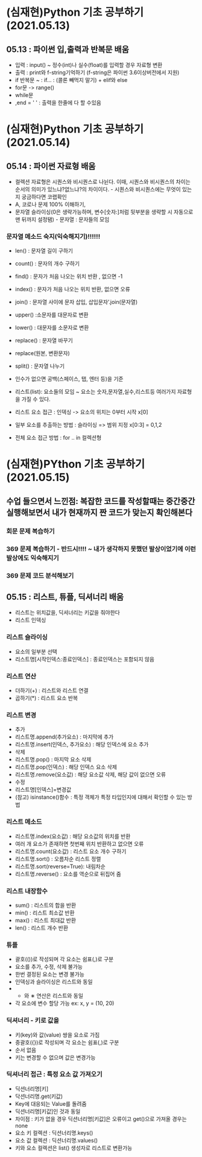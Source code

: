 # (심재현)Python 기초 공부하기 (2021.05.13)
## 05.13 : 파이썬 입,출력과 반복문 배움
* 입력 : input() ~ 정수(int)나 실수(float)를 입력할 경우 자료형 변환
* 출력 : print와 f-string기억하기 (f-string은 파이썬 3.6이상버전에서 지원)
* if 반복문 ~ : if... : (콜론 빼먹지 말기) + elif와 else
* for문 -> range()
* while문
* ,end = ' ' : 출력을 한줄에 다 할 수있음

# (심재현)Python 기초 공부하기 (2021.05.14)
## 05.14 : 파이썬 자료형 배움
* 컬렉션 자료형은 시퀀스와 비시퀀스로 나뉜다. 이때, 시퀀스와 비시퀀스의 차이는 순서의 의미가 있느냐?없느냐?의 차이이다. - 시퀀스와 비시퀀스에는 무엇이 있는지 궁금하다면 코랩확인
* A, 코로나 문제 100% 이해하기,
* 문자열 슬라이싱(0은 생략가능하며, 변수[숫자:]처럼 뒷부분을 생략할 시 자동으로 맨 뒤까지 설정됌) - 문자열 : 문자들의 모임
### 문자열 메소드 숙지(익숙해지기)!!!!!!
* len() : 문자열 길이 구하기
* count() : 문자의 개수 구하기
* find() : 문자가 처음 나오는 위치 반환 , 없으면 -1
* index() : 문자가 처음 나오는 위치 반환, 없으면 오류
* join() : 문자열 사이에 문자 삽입, 삽입문자’.join(문자열)
* upper() :소문자를 대문자로 변환
* lower() : 대문자를 소문자로 변환
* replace() : 문자열 바꾸기
* replace(원본, 변환문자)
* split() : 문자열 나누기
* 인수가 없으면 공백(스페이스, 탭, 엔터 등)을 기준

* 리스트(list): 요소들의 모임 ~ 요소는 숫자,문자열,실수,리스트등 여러가지 자료형을 가질 수 있다.
* 리스트 요소 접근 : 인덱싱 -> 요소의 위치는 0부터 시작 x[0]
* 일부 요소를 추출하는 방법 : 슬라이싱 => 범위 지정 x[0:3] = 0,1,2
* 전체 요소 접근 방법 : for .. in 컬렉션형

# (심재현)PYthon 기초 공부하기 (2021.05.15)
## 수업 들으면서 느낀점: 복잡한 코드를 작성할때는 중간중간 실행해보면서 내가 현재까지 짠 코드가 맞는지 확인해본다
### 회문 문제 복습하기
### 369 문제 복습하기 - 반드시!!!! ~ 내가 생각하지 못했던 발상이었기에 이런 발상에도 익숙해지기
### 369 문제 코드 분석해보기
## 05.15 : 리스트, 튜플, 딕셔너리 배움
* 리스트는 위치값을, 딕셔너리는 키값을 줘야한다
* 리스트 인덱싱  
### 리스트 슬라이싱
* 요소의 일부분 선택
* 리스트명[시작인덱스:종료인덱스] : 종료인덱스는 포함되지 않음
### 리스트 연산
* 더하기(+) : 리스트와 리스트 연결
* 곱하기(*) : 리스트 요소 반복
### 리스트 변경
* 추가
* 리스트명.append(추가요소) : 마지막에 추가
* 리스트명.insert(인덱스, 추가요소) : 해당 인덱스에 요소 추가
* 삭제
* 리스트명.pop() : 마지막 요소 삭제
* 리스트명.pop(인덱스) : 해당 인덱스 요소 삭제
* 리스트명.remove(요소값) : 해당 요소값 삭제, 해당 값이 없으면 오류
* 수정
* 리스트명[인덱스]=변경값
* (참고) isinstance()함수 : 특정 객체가 특정 타입인지에 대해서 확인할 수 있는 방법
### 리스트 메소드
* 리스트명.index(요소값) : 해당 요소값의 위치를 반환
* 여러 개 요소가 존재하면 첫번째 위치 반환하고 없으면 오류
* 리스트명.count(요소값) : 리스트 요소 개수 구하기
* 리스트명.sort() : 오름차순 리스트 정렬
* 리스트명.sort(reverse=True): 내림차순
* 리스트명.reverse() : 요소를 역순으로 뒤집어 줌
### 리스트 내장함수
* sum() : 리스트의 합을 반환
* min() : 리스트 최소값 반환
* max() : 리스트 최대값 반환
* len() : 리스트 개수 반환
### 튜플
* 괄호(())로 작성되며 각 요소는 쉼표(,)로 구분
* 요소를 추가, 수정, 삭제 불가능
* 한번 결정된 요소는 변경 불가능
* 인덱싱과 슬라이싱은 리스트와 동일
* + 와  ∗ 연산은 리스트와 동일
* 각 요소에 변수 할당 가능 ex: x, y = (10, 20)
### 딕셔너리 - 키로 값을 
* 키(key)와 값(value) 쌍을 요소로 가짐
* 중괄호({})로 작성되며 각 요소는 쉼표(,)로 구분
* 순서 없음
* 키는 변경할 수 없으며 값은 변경가능
### 딕셔너리 접근 : 특정 요소 값 가져오기
* 딕션너리명[키]
* 닥션너리명.get(키값)
* Key에 대응되는 Value를 돌려줌
* 딕션너리명[키값]인 것과 동일
* 차이점 : 키가 없을 경우 딕션너리명[키값]은 오류이고 get()으로 가져올 경우는 none
* 요소 키 컬렉션 : 딕션너리명.keys()
* 요소 값 컬렉션 : 딕션너리명.values()
* 키와 요소 컬렉션은 list() 생성자로 리스트로 변환가능
